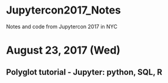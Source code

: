 # Jupytercon2017_Notes
Notes and code from Jupytercon 2017 in NYC


# August 23, 2017 (Wed)
## Polyglot tutorial - Jupyter: python, SQL, R
